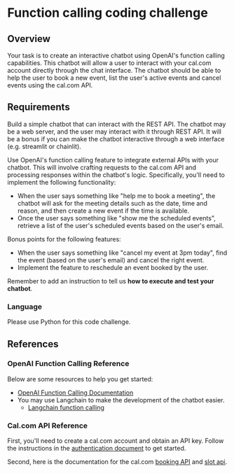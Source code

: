 # Function calling coding challenge

## Overview

Your task is to create an interactive chatbot using OpenAI's function calling capabilities.
This chatbot will allow a user to interact with your cal.com account directly through the chat interface.
The chatbot should be able to help the user to book a new event, list the user's active events and cancel events
using the cal.com API.

## Requirements

Build a simple chatbot that can interact with the REST API. The chatbot may be a web server, and the user may interact
with it through REST API. It will be a bonus if you can make the chatbot interactive through a web interface (e.g. streamlit or chainlit).

Use OpenAI's function calling feature to integrate external APIs with your chatbot.
This will involve crafting requests to the cal.com API and processing responses within the chatbot's logic.
Specifically, you'll need to implement the following functionality:

- When the user says something like "help me to book a meeting", the chatbot will ask for the meeting details such as
  the date, time and reason, and then create a new event if the time is available.
- Once the user says something like "show me the scheduled events", retrieve a list of the user's scheduled events based on the user's email.

Bonus points for the following features:

- When the user says something like "cancel my event at 3pm today", find the event (based on the user's email) and cancel the right event.
- Implement the feature to reschedule an event booked by the user.

Remember to add an instruction to tell us **how to execute and test your chatbot**.

### Language

Please use Python for this code challenge.

## References

### OpenAI Function Calling Reference

Below are some resources to help you get started:

- [OpenAI Function Calling Documentation](https://platform.openai.com/docs/guides/function-calling)
- You may use Langchain to make the development of the chatbot easier.
  - [Langchain function calling](https://python.langchain.com/docs/modules/model_io/chat/function_calling)

### Cal.com API Reference

First, you'll need to create a cal.com account and obtain an API key. Follow the instructions in the
[authentication document](https://cal.com/docs/enterprise-features/api/authentication) to get started.

Second, here is the documentation for the cal.com [booking API](https://cal.com/docs/enterprise-features/api/api-reference/bookings#find-all-bookings) and [slot api](https://cal.com/docs/enterprise-features/api/api-reference/slots#get-user-or-team-event-type-slots).
